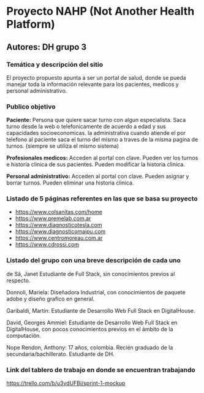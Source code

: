 # Proyecto NAHP (Not Another Health Platform)
## Autores: DH grupo 3

### Temática y descripción del sitio
El proyecto propuesto apunta a ser un portal de salud, donde se pueda manejar toda la información relevante para los pacientes, medicos y personal administrativo.

### Publico objetivo
**Paciente:** Persona que quiere sacar turno con algun especialista. Saca turno desde la web o telefonicamente de acuerdo a edad y sus capacidades socioeconomicas. la administrativa cuando atiende el por telefono al paciente saca el turno del mismo a traves de la misma pagina de turnos. (siempre se utiliza el mismo sistema) 

**Profesionales medicos:** Acceden al portal con clave. Pueden ver los turnos e historia clinica de sus pacientes. Pueden modificar la historia clinica.


**Personal administrativo:**  Acceden al portal con clave. Pueden asignar y borrar turnos. Pueden eliminar una historia clinica.



### Listado de 5 páginas referentes en las que se basa su proyecto
- https://www.colsanitas.com/home
- https://www.premelab.com.ar
- https://www.diagnosticotesla.com
- https://www.diagnosticomaipu.com
- https://www.centromoreau.com.ar
- https://www.cdrossi.com


### Listado del grupo con una breve descripción de cada uno
de Sá, Janet Estudiante de Full Stack, sin conocimientos previos al respecto.

Donnoli, Mariela: Diseñadora Industrial, con conocimientos de paquete adobe y diseño grafico en general.

Garibaldi, Martin: Estudiante de Desarrollo Web Full Stack en DigitalHouse.

David, Georges Ammiel: Estudiante de Desarrollo Web Full Stack en DigitalHouse, con pocos conocimientos previos en el ámbito de la computación.

Nope Rendon, Anthony: 17 años, colombia. Recién graduado de la secundaria/bachillerato. Estudiante de DH.

### Link del tablero de trabajo en donde se encuentran trabajando
https://trello.com/b/u3vdUFBj/sprint-1-mockup
